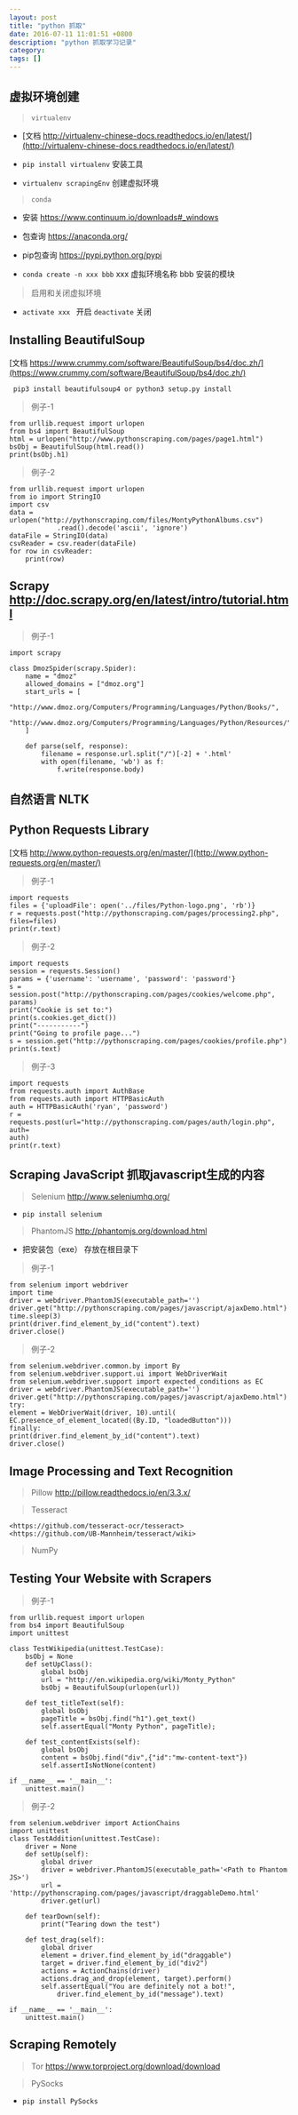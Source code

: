 ```yaml
---
layout: post
title: "python 抓取"
date: 2016-07-11 11:01:51 +0800
description: "python 抓取学习记录"
category: 
tags: []
---
```


## 虚拟环境创建
> `virtualenv`

- [文档 http://virtualenv-chinese-docs.readthedocs.io/en/latest/](http://virtualenv-chinese-docs.readthedocs.io/en/latest/)

- `pip install virtualenv` 安装工具

- `virtualenv scrapingEnv` 创建虚拟环境

> `conda`
    
- 安装 <https://www.continuum.io/downloads#_windows>

- 包查询 <https://anaconda.org/>

- pip包查询 <https://pypi.python.org/pypi>

- `conda create -n xxx bbb`  xxx 虚拟环境名称  bbb 安装的模块

> 启用和关闭虚拟环境

- `activate xxx ` 开启   `deactivate` 关闭

## Installing BeautifulSoup

[文档 https://www.crummy.com/software/BeautifulSoup/bs4/doc.zh/](https://www.crummy.com/software/BeautifulSoup/bs4/doc.zh/)

` pip3 install beautifulsoup4 or python3 setup.py install`

> 例子-1

    from urllib.request import urlopen
    from bs4 import BeautifulSoup
    html = urlopen("http://www.pythonscraping.com/pages/page1.html")
    bsObj = BeautifulSoup(html.read())
    print(bsObj.h1)

> 例子-2

    from urllib.request import urlopen
    from io import StringIO
    import csv
    data = urlopen("http://pythonscraping.com/files/MontyPythonAlbums.csv")
                .read().decode('ascii', 'ignore')
    dataFile = StringIO(data)
    csvReader = csv.reader(dataFile)
    for row in csvReader:
        print(row)

## Scrapy <http://doc.scrapy.org/en/latest/intro/tutorial.html>

> 例子-1

    import scrapy

    class DmozSpider(scrapy.Spider):
        name = "dmoz"
        allowed_domains = ["dmoz.org"]
        start_urls = [
            "http://www.dmoz.org/Computers/Programming/Languages/Python/Books/",
            "http://www.dmoz.org/Computers/Programming/Languages/Python/Resources/"
        ]

        def parse(self, response):
            filename = response.url.split("/")[-2] + '.html'
            with open(filename, 'wb') as f:
                f.write(response.body)


## 自然语言 NLTK

## Python Requests Library

[文档 http://www.python-requests.org/en/master/](http://www.python-requests.org/en/master/)

> 例子-1

    import requests
    files = {'uploadFile': open('../files/Python-logo.png', 'rb')}
    r = requests.post("http://pythonscraping.com/pages/processing2.php",
    files=files)
    print(r.text)

> 例子-2

    import requests
    session = requests.Session()
    params = {'username': 'username', 'password': 'password'}
    s = session.post("http://pythonscraping.com/pages/cookies/welcome.php", params)
    print("Cookie is set to:")
    print(s.cookies.get_dict())
    print("-----------")
    print("Going to profile page...")
    s = session.get("http://pythonscraping.com/pages/cookies/profile.php")
    print(s.text)

> 例子-3

    import requests
    from requests.auth import AuthBase
    from requests.auth import HTTPBasicAuth
    auth = HTTPBasicAuth('ryan', 'password')
    r = requests.post(url="http://pythonscraping.com/pages/auth/login.php", auth=
    auth)
    print(r.text)

## Scraping JavaScript 抓取javascript生成的内容

> Selenium <http://www.seleniumhq.org/>

- `pip install selenium`

> PhantomJS <http://phantomjs.org/download.html>

- 把安装包（exe） 存放在根目录下

> 例子-1

    from selenium import webdriver
    import time
    driver = webdriver.PhantomJS(executable_path='')
    driver.get("http://pythonscraping.com/pages/javascript/ajaxDemo.html")
    time.sleep(3)
    print(driver.find_element_by_id("content").text)
    driver.close()

> 例子-2

    from selenium.webdriver.common.by import By
    from selenium.webdriver.support.ui import WebDriverWait
    from selenium.webdriver.support import expected_conditions as EC
    driver = webdriver.PhantomJS(executable_path='')
    driver.get("http://pythonscraping.com/pages/javascript/ajaxDemo.html")
    try:
    element = WebDriverWait(driver, 10).until(
    EC.presence_of_element_located((By.ID, "loadedButton")))
    finally:
    print(driver.find_element_by_id("content").text)
    driver.close()

## Image Processing and Text Recognition

> Pillow <http://pillow.readthedocs.io/en/3.3.x/>

> Tesseract

    <https://github.com/tesseract-ocr/tesseract>
    <https://github.com/UB-Mannheim/tesseract/wiki>

> NumPy

## Testing Your Website with Scrapers

> 例子-1

    from urllib.request import urlopen
    from bs4 import BeautifulSoup
    import unittest

    class TestWikipedia(unittest.TestCase):
        bsObj = None
        def setUpClass():
            global bsObj
            url = "http://en.wikipedia.org/wiki/Monty_Python"
            bsObj = BeautifulSoup(urlopen(url))

        def test_titleText(self):
            global bsObj
            pageTitle = bsObj.find("h1").get_text()
            self.assertEqual("Monty Python", pageTitle);

        def test_contentExists(self):
            global bsObj
            content = bsObj.find("div",{"id":"mw-content-text"})
            self.assertIsNotNone(content)
    
    if __name__ == '__main__':
        unittest.main()

> 例子-2

    from selenium.webdriver import ActionChains
    import unittest
    class TestAddition(unittest.TestCase):
        driver = None
        def setUp(self):
            global driver
            driver = webdriver.PhantomJS(executable_path='<Path to Phantom JS>')
            url = 'http://pythonscraping.com/pages/javascript/draggableDemo.html'
            driver.get(url)

        def tearDown(self):
            print("Tearing down the test")

        def test_drag(self):
            global driver
            element = driver.find_element_by_id("draggable")
            target = driver.find_element_by_id("div2")
            actions = ActionChains(driver)
            actions.drag_and_drop(element, target).perform()
            self.assertEqual("You are definitely not a bot!", 
                driver.find_element_by_id("message").text)

    if __name__ == '__main__':
        unittest.main()

## Scraping Remotely

> Tor <https://www.torproject.org/download/download>

> PySocks

- `pip install PySocks`